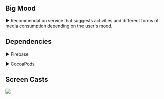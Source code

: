 ## Big Mood

▶ Recommendation service that suggests activities and different forms of media consumption depending on the user's mood. 

## Dependencies

▶ Firebase

▶ CocoaPods


## Screen Casts

![](https://lh3.googleusercontent.com/yELm_EN6Zb9sNOIIW_fME9ZyG5s-42kh-3TV_qCP_9iqk2cebRyUN32ZCEH4NLuJdwZ03eGRZ0o5)
